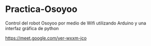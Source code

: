 # Practica-Osoyoo
Control del robot Osoyoo por medio de Wifi utilizando Arduino y una interfaz gráfica de python

https://meet.google.com/yer-wxxm-jco
